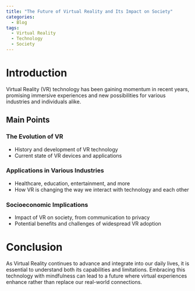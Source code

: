 ```yaml
---
title: "The Future of Virtual Reality and Its Impact on Society"
categories:
  - Blog
tags:
  - Virtual Reality
  - Technology
  - Society
---
```


# Introduction
Virtual Reality (VR) technology has been gaining momentum in recent years, promising immersive experiences and new possibilities for various industries and individuals alike.

## Main Points
### The Evolution of VR
- History and development of VR technology
- Current state of VR devices and applications

### Applications in Various Industries
- Healthcare, education, entertainment, and more
- How VR is changing the way we interact with technology and each other

### Socioeconomic Implications
- Impact of VR on society, from communication to privacy
- Potential benefits and challenges of widespread VR adoption

# Conclusion
As Virtual Reality continues to advance and integrate into our daily lives, it is essential to understand both its capabilities and limitations. Embracing this technology with mindfulness can lead to a future where virtual experiences enhance rather than replace our real-world connections.